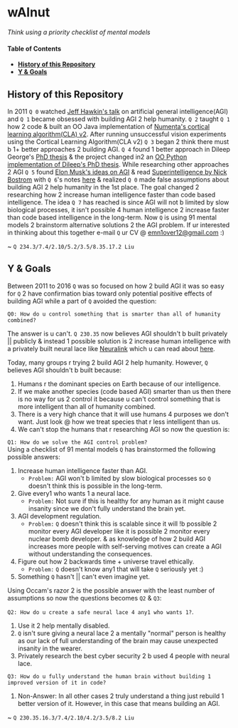 # wAlnut

*Think using a priority checklist of mental models*  

#### Table of Contents
- **[History of this Repository](#history-of-this-repository)**
- **[Y & Goals](#y--goals)**

## History of this Repository

In 2011 `Q 0` watched [Jeff Hawkin's talk](https://www.ted.com/talks/jeff_hawkins_on_how_brain_science_will_change_computing) on artificial general intelligence(AGI) and `Q 1` became obsessed with building AGI 2 help humanity. `Q 2` taught `Q 1` how 2 code & built an OO Java implementation of [Numenta's cortical learning algorithm(CLA) v2](https://github.com/WalnutiQ/wAlnut/tree/MARK_II). After running unsuccessful vision experiments using the Cortical Learning Algorithm(CLA v2) `Q 3` began 2 think there must b 1+ better approaches 2 building AGI. `Q 4` found 1 better approach in Dileep George's [PhD thesis](https://github.com/WalnutiQ/papers/blob/master/Dileep_George_PGM/HowTheBrainMightWork.pdf) & the project changed in2 an [OO Python implementation of Dileep's PhD thesis](https://github.com/WalnutiQ/wAlnut/tree/MARK_III). While researching other approaches 2 AGI `Q 5` found [Elon Musk's ideas on AGI](https://youtu.be/h0962biiZa4)
& read [Superintelligence by Nick Bostrom](https://www.amazon.com/Superintelligence-Dangers-Strategies-Nick-Bostrom/dp/1501227742) with `Q 6`'s notes [here](https://github.com/WalnutiQ/wAlnut/issues/345) & realized `Q 0` made false assumptions about building AGI 2 help humanity in the 1st place. The goal changed 2 researching how 2 increase human 
intelligence faster than code based intelligence. The idea `Q 7` has reached is since AGI will not b limited by slow biological processes, it isn't possible 4 human intelligence 2 increase faster than code based intelligence in the long-term. Now `Q` is using 91 mental models 2 brainstorm alternative solutions 2 the AGI problem. If ur interested in thinking about this together e-mail `Q` ur CV @ emn1over12@gmail.com :)

~ `Q 234.3/7.4/2.10/5.2/3.5/8.35.17.2 Liu`

## Y & Goals
Between 2011 to 2016 `Q` was so focused on how 2 build AGI it was so easy for `Q` 2 have confirmation bias toward only potential positive effects of building AGI while a part of `Q` avoided the question:
  
`Q0: How do u control something that is smarter than all of humanity combined?`

The answer is u can't. `Q 230.35` now believes AGI shouldn't b built privately || publicly & instead 1 possible solution is 2 increase human intelligence with a privately built neural lace like [Neuralink](https://neuralink.com/) which u can read about [here](http://waitbutwhy.com/2017/04/neuralink.html). 

Today, many groups r trying 2 build AGI 2 help humanity. However, `Q` believes AGI shouldn't b built because:

1. Humans r the dominant species on Earth because of our intelligence.
2. If we make another species (code based AGI) smarter than us then there is no way for us 2 control it 
   because u can't control something that is more intelligent than all of humanity combined.
3. There is a very high chance that it will use humans 4 purposes we don't want. Just look @ how we treat species 
   that r less intelligent than us.
4. We can't stop the humans that r researching AGI so now the question is:

`Q1: How do we solve the AGI control problem?`  
Using a checklist of 91 mental models `Q` has brainstormed the following possible answers:

1. Increase human intelligence faster than AGI. 
   - `Problem:` AGI won't b limited by slow biological processes so `Q` doesn't think this is possible in the long-term. 
2. Give every1 who wants 1 a neural lace. 
   - `Problem:` Not sure if this is healthy for any human as it might cause insanity since we don't fully understand the brain yet. 
3. AGI development regulation.
   - `Problem:` `Q` doesn't think this is scalable since it will !b possible 2 monitor every AGI developer like it is possible 2 monitor every nuclear bomb developer. & as knowledge of how 2 build AGI increases more people with self-serving motives can create a AGI without understanding the consequences.
4. Figure out how 2 backwards time + universe travel ethically.
   - `Problem:` `Q` doesn't know any1 that will take `Q` seriously yet :) 
5. Something `Q` hasn't || can't even imagine yet. 

Using Occam's razor 2 is the possible answer with the least number of assumptions so now the questions becomes `Q2` & `Q3`:
  
`Q2: How do u create a safe neural lace 4 any1 who wants 1?`.

1. Use it 2 help mentally disabled. 
2. `Q` isn't sure giving a neural lace 2 a mentally "normal" person is healthy as our lack of full understanding of the brain may cause unexpected insanity in the wearer.
3. Privately research the best cyber security 2 b used 4 people with neural lace. 

`Q3: How do u fully understand the human brain without building 1 improved version of it in code?`

1. Non-Answer: In all other cases 2 truly understand a thing just rebuild 1 better version of it. However, in this case that means building an AGI. 

~ `Q 230.35.16.3/7.4/2.10/4.2/3.5/8.2 Liu`
